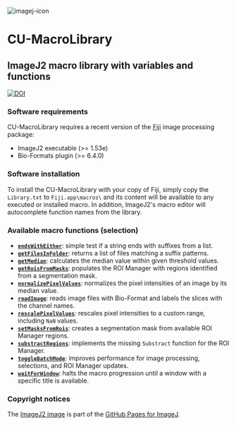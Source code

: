 ![imagej-icon](https://user-images.githubusercontent.com/19319377/120248289-bfaf7600-c233-11eb-92b1-7888bc28de61.png)

# CU-MacroLibrary
## ImageJ2 macro library with variables and functions
[![DOI](https://zenodo.org/badge/DOI/10.5281/zenodo.4885048.svg)](https://doi.org/10.5281/zenodo.4885048)

### Software requirements
CU-MacroLibrary requires a recent version of the [Fiji](https://fiji.sc/) image processing package:
* ImageJ2 executable (>= 1.53e)
* Bio-Formats plugin (>= 6.4.0)

### Software installation
To install the CU-MacroLibrary with your copy of Fiji, simply copy the `Library.txt`
to `Fiji.app\macros\` and its content will be available to any executed or installed macro.
In addition, ImageJ2's macro editor will autocomplete function names from the library.

### Available macro functions (selection)
* [**`endsWithEither`**](https://github.com/christianrickert/CU-MacroLibrary/blob/main/Library.txt#L91): simple test if a string ends with suffixes from a list.
* [**`getFilesInFolder`**](https://github.com/christianrickert/CU-MacroLibrary/blob/main/Library.txt#L132): returns a list of files matching a suffix patterns.
* [**`getMedian`**](https://github.com/christianrickert/CU-MacroLibrary/blob/main/Library.txt#L158): calculates the median value within given threshold values.
* [**`getRoisFromMasks`**](https://github.com/christianrickert/CU-MacroLibrary/blob/main/Library.txt#L233): populates the ROI Manager with regions identified from a segmentation mask.
* [**`normalizePixelValues`**](https://github.com/christianrickert/CU-MacroLibrary/blob/main/Library.txt#L418): normalizes the pixel intensities of an image by its median value.
* [**`readImage`**](https://github.com/christianrickert/CU-MacroLibrary/blob/main/Library.txt#L448): reads image files with Bio-Format and labels the slices with the channel names.
* [**`rescalePixelValues`**](https://github.com/christianrickert/CU-MacroLibrary/blob/main/Library.txt#L527): rescales pixel intensities to a custom range, including `NaN` values.
* [**`setMasksFromRois`**](https://github.com/christianrickert/CU-MacroLibrary/blob/main/Library.txt#L591): creates a segmentation mask from available ROI Manager regions.
* [**`substractRegions`**](https://github.com/christianrickert/CU-MacroLibrary/blob/main/Library.txt#L663): implements the missing `Substract` function for the ROI Manager.
* [**`toggleBatchMode`**](https://github.com/christianrickert/CU-MacroLibrary/blob/main/Library.txt#L688): improves performance for image processing, selections, and ROI Manager updates.
* [**`waitForWindow`**](https://github.com/christianrickert/CU-MacroLibrary/blob/main/Library.txt#L781): halts the macro progression until a window with a specific title is available.

### Copyright notices
The [ImageJ2 image](https://github.com/imagej/imagej.github.io/blob/main/media/icons/imagej-shadow.png) is part of the [GitHub Pages for ImageJ](https://github.com/imagej/imagej.github.io).
